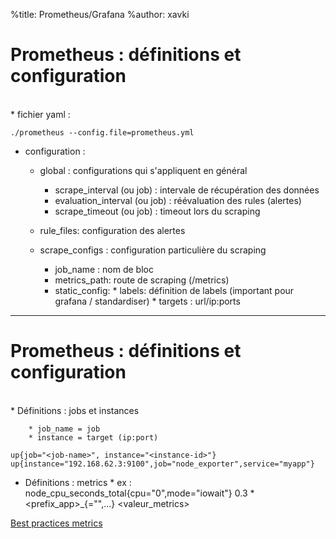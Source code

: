 %title: Prometheus/Grafana
%author: xavki


# Prometheus : définitions et configuration


<br>
* fichier yaml :

```
./prometheus --config.file=prometheus.yml
```

* configuration :
	* global : configurations qui s'appliquent en général
		* scrape_interval (ou job) : intervale de récupération des données
		* evaluation_interval (ou job) : réévaluation des rules (alertes)
		* scrape_timeout (ou job) : timeout lors du scraping

	* rule_files: configuration des alertes

	* scrape_configs : configuration particulière du scraping
		* job_name : nom de bloc
		* metrics_path: route de scraping (/metrics)
		* static_config:
				* labels: définition de labels (important pour grafana / standardiser)
					* targets : url/ip:ports

-------------------------------------------------------------------------------------------------------

# Prometheus : définitions et configuration


<br>
* Définitions : jobs et instances

		* job_name = job
		* instance = target (ip:port)

```
up{job="<job-name>", instance="<instance-id>"}
up{instance="192.168.62.3:9100",job="node_exporter",service="myapp"}
```

* Définitions : metrics
		* ex : node_cpu_seconds_total{cpu="0",mode="iowait"} 0.3
		* <prefix_app>_<nom>_<unit>_<calcul>{<label>="<valeur>",...} <valeur_metrics>				

[Best practices metrics](https://prometheus.io/docs/practices/naming/)
